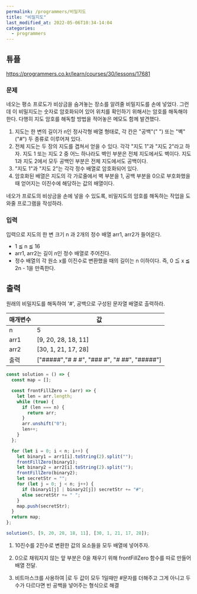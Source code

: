 ```yaml
---
permalink: /programmers/비밀지도
title: "비밀지도"
last_modified_at: 2022-05-06T10:34-14:04
categories:
  - programmers
---
```


## 튜플

https://programmers.co.kr/learn/courses/30/lessons/17681

### 문제

네오는 평소 프로도가 비상금을 숨겨놓는 장소를 알려줄 비밀지도를 손에 넣었다. 그런데 이 비밀지도는 숫자로 암호화되어 있어 위치를 확인하기 위해서는 암호를 해독해야 한다. 다행히 지도 암호를 해독할 방법을 적어놓은 메모도 함께 발견했다.

1. 지도는 한 변의 길이가 n인 정사각형 배열 형태로, 각 칸은 "공백"(" ") 또는 "벽"("#") 두 종류로 이루어져 있다.
2. 전체 지도는 두 장의 지도를 겹쳐서 얻을 수 있다. 각각 "지도 1"과 "지도 2"라고 하자. 지도 1 또는 지도 2 중 어느 하나라도 벽인 부분은 전체 지도에서도 벽이다. 지도 1과 지도 2에서 모두 공백인 부분은 전체 지도에서도 공백이다.
3. "지도 1"과 "지도 2"는 각각 정수 배열로 암호화되어 있다.
4. 암호화된 배열은 지도의 각 가로줄에서 벽 부분을 1, 공백 부분을 0으로 부호화했을 때 얻어지는 이진수에 해당하는 값의 배열이다.

네오가 프로도의 비상금을 손에 넣을 수 있도록, 비밀지도의 암호를 해독하는 작업을 도와줄 프로그램을 작성하라.

### 입력

입력으로 지도의 한 변 크기 n 과 2개의 정수 배열 arr1, arr2가 들어온다.

- 1 ≦ n ≦ 16
- arr1, arr2는 길이 n인 정수 배열로 주어진다.
- 정수 배열의 각 원소 x를 이진수로 변환했을 때의 길이는 n 이하이다. 즉, 0 ≦ x ≦ 2n - 1을 만족한다.

## 출력

원래의 비밀지도를 해독하여 '#', 공백으로 구성된 문자열 배열로 출력하라.

| 매개변수 | 값                                          |
| -------- | ------------------------------------------- |
| n        | 5                                           |
| arr1     | [9, 20, 28, 18, 11]                         |
| arr2     | [30, 1, 21, 17, 28]                         |
| 출력     | ["#####","# # #", "### #", "# ##", "#####"] |

```javascript
const solution = () => {
  const map = [];

  const frontFillZero = (arr) => {
    let len = arr.length;
    while (true) {
      if (len === n) {
        return arr;
      }
      arr.unshift("0");
      len++;
    }
  };

  for (let i = 0; i < n; i++) {
    let binary1 = arr1[i].toString(2).split("");
    frontFillZero(binary1);
    let binary2 = arr2[i].toString(2).split("");
    frontFillZero(binary2);
    let secretStr = "";
    for (let j = 0; j < n; j++) {
      if (binary1[j] | binary2[j]) secretStr += "#";
      else secretStr += " ";
    }
    map.push(secretStr);
  }
  return map;
};

solution(5, [9, 20, 28, 18, 11], [30, 1, 21, 17, 28]);
```

1. 10진수를 2진수로 변환한 값의 요소들을 모두 배열에 넣어주자.

2. 0으로 채워지지 않는 앞 부분은 0을 채우기 위해 frontFillZero 함수를 따로 만들어 배열 전달.

3. 비트마스크를 사용하여 |로 두 값이 모두 1일때만 #문자를 더해주고 그게 아니고 두 수가 다르다면 빈 공백을 넣어주는 형식으로 해결
